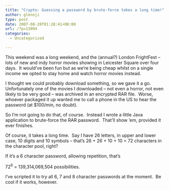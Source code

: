 ```yaml
---
title: "Crypto: Guessing a password by brute-force takes a long time!"
author: glennji
type: post
date: 2007-08-28T01:28:41+00:00
url: /?p=13094
categories:
  - Uncategorized

---
```

This weekend was a long weekend, and the (annual?) London FrightFest &#8211; lots of new and indy horror movies showing in Leicester Square over four days.  It would&#8217;ve been fun but as we&#8217;re being cheap whilst on a single income we opted to stay home and watch horror movies instead.
  
I thought we could probably download something, so we gave it a go.  Unfortunately one of the movies I downloaded &#8211; not even a horror, not even likely to be very good &#8211; was archived in an encrypted RAR file.  Worse, whoever packaged it up wanted me to call a phone in the US to hear the password (at $100/min, no doubt).
  
So I&#8217;m not going to do that, of course.  Instead I wrote a little Java application to brute-force the RAR password.  That&#8217;ll show &#8217;em, provided it ever finishes.
  
Of course, it takes a long time.  Say I have 26 letters, in upper and lower case, 10 digits and 10 symbols &#8211; that&#8217;s 26 + 26 + 10 + 10 = 72 characters in the character pool, right?
  
If it&#8217;s a 6 character password, allowing repetition, that&#8217;s
  
72<sup>6</sup> = 139,314,069,504 possibilities.
  
I&#8217;ve scripted it to try all 6, 7 and 8 character passwords at the moment.  Be cool if it works, however.
